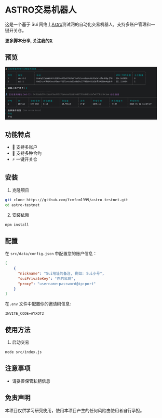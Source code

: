 # ASTRO交易机器人

这是一个基于 Sui 网络上[Astro](https://beta.astros.ag/perp?referralCode=AYXOT2)测试网的自动化交易机器人，支持多账户管理和一键开关仓。

**更多脚本分享, 关注我的[X](https://x.com/0Xiaofan22921)**

## 预览
![preview](./image/preview.png)

## 功能特点

- 🔄 支持多账户
- 💱 支持多种合约
- ⚡  一键开关仓

## 安装

1. 克隆项目
```bash
git clone https://github.com/fcmfcm1999/astro-testnet.git
cd astro-testnet
```

2. 安装依赖
```bash
npm install
```

## 配置

在 `src/data/config.json` 中配置您的账户信息：

```json
[
    {
      "nickname": "Sui地址的备注, 例如: Sui小号",
      "suiPrivateKey": "你的私钥",
      "proxy": "username:password@ip:port"
    }
]
```

在`.env` 文件中配置你的邀请码信息:
```
INVITE_CODE=AYXOT2
```

## 使用方法

1. 启动交易
```bash
node src/index.js
```


## 注意事项

- 请妥善保管私钥信息

## 免责声明

本项目仅供学习研究使用，使用本项目产生的任何风险由使用者自行承担。 